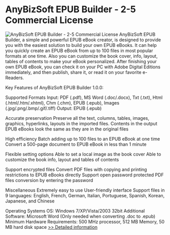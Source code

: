 # AnyBizSoft EPUB Builder - 2-5 Commercial License
![AnyBizSoft EPUB Builder - 2-5 Commercial License](https://mycommerce.akamaized.net/api/pimages/P300952846/BIG/300952846.PNG)
AnyBizSoft EPUB Builder, a simple and powerful EPUB eBook creator, is designed to provide you with the easiest solution to build your own EPUB eBooks. It can help you quickly create an EPUB eBook from up to 100 files in most popular formats at one time. Also you can customize the book cover, info, layout, tables of contents to make your eBook personalized. After finishing your own EPUB eBook, you can check it on your PC with Adobe Digital Editions immediately, and then publish, share it, or read it on your favorite e-Readers.

Key Features of AnyBizSoft EPUB Builder 1.0.0:

Supported Formats
Input: PDF (.pdf), MS Word (.doc/.docx), Txt (.txt), Html (.html/.htm/.xhtml), Chm (.chm), EPUB (.epub), Images (.jpg/.png/.bmp/.gif/.tiff)
Output: EPUB (.epub)

Accurate preservation
Preserve all the text, columns, tables, images, graphics, hyperlinks, layouts in the imported files. Contents in the output EPUB eBooks look the same as they are in the original files

High efficiency
Batch adding up to 100 files to an EPUB eBook at one time
Convert a 500-page document to EPUB eBook in less than 1 minute

Flexible setting options
Able to set a local image as the book cover
Able to customize the book info, layout and tables of contents

Support encrypted files
Convert PDF files with copying and printing restrictions to EPUB eBooks directly Support open password protected PDF files conversion by entering the password

Miscellaneous
Extremely easy to use
User-friendly interface
Support files in 9 languages: English, French, German, Italian, Portuguese, Spanish, Korean, Japanese, and Chinese

Operating Systems
OS: Windows 7/XP/Vista/2003 32bit
Additional Software: Microsoft Word (Only needed when converting .doc to .epub)
Minimum Hardware Requirements: 500 MHz processor, 512 MB Memory, 50 MB hard disk space
[>> Detailed information](https://secure.shareit.com/shareit/product.html?productid=300952846&affiliateid=200057808)